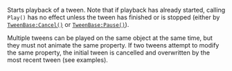 Starts playback of a tween. Note that if playback has already started,
calling `Play()` has no effect unless the tween has finished or is stopped
(either by [`TweenBase:Cancel()`](https://create.roblox.com/docs/reference/engine/classes/TweenBase#Cancel) or [`TweenBase:Pause()`](https://create.roblox.com/docs/reference/engine/classes/TweenBase#Pause)).

Multiple tweens can be played on the same object at the same time, but
they must not animate the same property. If two tweens attempt to modify
the same property, the initial tween is cancelled and overwritten by the
most recent tween (see examples).